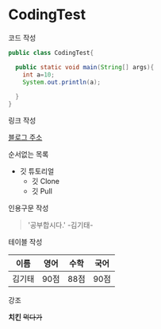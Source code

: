 # CodingTest

코드 작성

```java
public class CodingTest{ 

  public static void main(String[] args){
    int a=10;
    System.out.println(a);
    
  }
}

```
링크 작성

[블로그 주소](https://blog.naver.com/ndb796)


순서없는 목록

* 깃  튜토리얼
  * 깃 Clone
  * 깃 Pull


인용구문 작성
>'공부합시다.' -김기태-

테이블 작성

이름|영어|수학|국어
---|---|---|---|
김기태|90점|88점|90점|

강조 

**치킨**  ~~먹다가~~
